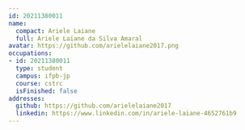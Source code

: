```yaml
---
id: 20211380011
name:
  compact: Ariele Laiane
  full: Ariele Laiane da Silva Amaral
avatar: https://github.com/arielelaiane2017.png
occupations:
- id: 20211380011
  type: student
  campus: ifpb-jp
  course: cstrc
  isFinished: false
addresses:
  github: https://github.com/arielelaiane2017
  linkedin: https://www.linkedin.com/in/ariele-laiane-4652761b9
---
```

